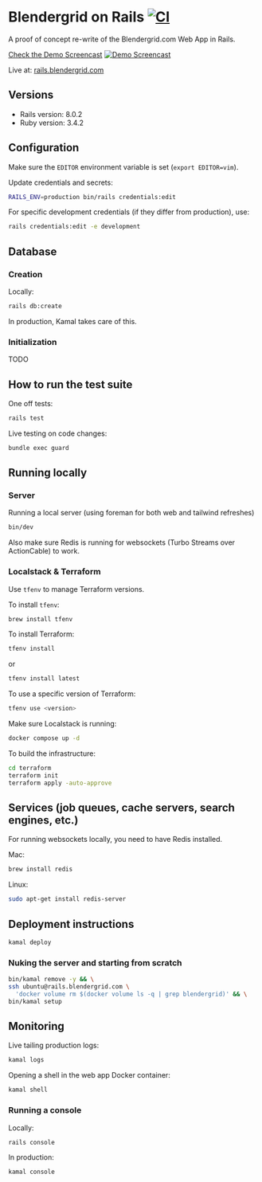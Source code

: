 # Blendergrid on Rails [![CI](https://github.com/vanderoost/blendergrid-on-rails/actions/workflows/ci.yml/badge.svg)](https://github.com/vanderoost/blendergrid-on-rails/actions/workflows/ci.yml)

A proof of concept re-write of the Blendergrid.com Web App in Rails.

[Check the Demo Screencast](https://vimeo.com/1080902705/f13f9968d7)
[![Demo Screencast](https://i.vimeocdn.com/video/2011590551-851fdc17aa70d9917d09bcf1c9c4d872f3dbf4c211452271ba7dc5e1cd2bd276-d_1280x720)](https://vimeo.com/1080902705/f13f9968d7)

Live at: [rails.blendergrid.com](https://rails.blendergrid.com)

## Versions

- Rails version: 8.0.2
- Ruby version: 3.4.2

## Configuration

Make sure the `EDITOR` environment variable is set (`export EDITOR=vim`).

Update credentials and secrets:
```bash
RAILS_ENV=production bin/rails credentials:edit
```

For specific development credentials (if they differ from production), use:
```bash
rails credentials:edit -e development
```

## Database

### Creation

Locally:
```bash
rails db:create
```

In production, Kamal takes care of this.

### Initialization

TODO

## How to run the test suite

One off tests:

```bash
rails test
```

Live testing on code changes:

```bash
bundle exec guard
```

## Running locally

### Server

Running a local server (using foreman for both web and tailwind refreshes)

```bash
bin/dev
```

Also make sure Redis is running for websockets (Turbo Streams over ActionCable) to work.

### Localstack & Terraform

Use `tfenv` to manage Terraform versions.

To install `tfenv`:
```bash
brew install tfenv
```

To install Terraform:
```bash
tfenv install
```
or
```bash
tfenv install latest
```

To use a specific version of Terraform:
```bash
tfenv use <version>
```

Make sure Localstack is running:
```bash
docker compose up -d
```

To build the infrastructure:
```bash
cd terraform
terraform init
terraform apply -auto-approve
```

## Services (job queues, cache servers, search engines, etc.)

For running websockets locally, you need to have Redis installed.

Mac:
```bash
brew install redis
```

Linux:
```bash
sudo apt-get install redis-server
```

## Deployment instructions

```bash
kamal deploy
```

### Nuking the server and starting from scratch

```bash
bin/kamal remove -y && \
ssh ubuntu@rails.blendergrid.com \
  'docker volume rm $(docker volume ls -q | grep blendergrid)' && \
bin/kamal setup
```

## Monitoring

Live tailing production logs:

```bash
kamal logs
```

Opening a shell in the web app Docker container:

```bash
kamal shell
```

### Running a console

Locally:
```bash
rails console
```

In production:
```bash
kamal console
```

